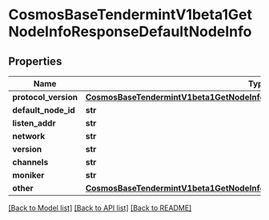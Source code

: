 # CosmosBaseTendermintV1beta1GetNodeInfoResponseDefaultNodeInfo

## Properties
Name | Type | Description | Notes
------------ | ------------- | ------------- | -------------
**protocol_version** | [**CosmosBaseTendermintV1beta1GetNodeInfoResponseDefaultNodeInfoProtocolVersion**](CosmosBaseTendermintV1beta1GetNodeInfoResponseDefaultNodeInfoProtocolVersion.md) |  | [optional] 
**default_node_id** | **str** |  | [optional] 
**listen_addr** | **str** |  | [optional] 
**network** | **str** |  | [optional] 
**version** | **str** |  | [optional] 
**channels** | **str** |  | [optional] 
**moniker** | **str** |  | [optional] 
**other** | [**CosmosBaseTendermintV1beta1GetNodeInfoResponseDefaultNodeInfoOther**](CosmosBaseTendermintV1beta1GetNodeInfoResponseDefaultNodeInfoOther.md) |  | [optional] 

[[Back to Model list]](../README.md#documentation-for-models) [[Back to API list]](../README.md#documentation-for-api-endpoints) [[Back to README]](../README.md)

